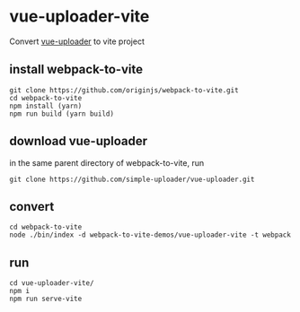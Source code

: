 # vue-uploader-vite
Convert [vue-uploader](https://github.com/simple-uploader/vue-uploader) to vite project
## install webpack-to-vite

```
git clone https://github.com/originjs/webpack-to-vite.git
cd webpack-to-vite
npm install (yarn)
npm run build (yarn build)
```

## download vue-uploader
in the same parent directory of webpack-to-vite, run

```
git clone https://github.com/simple-uploader/vue-uploader.git
```

## convert

```
cd webpack-to-vite
node ./bin/index -d webpack-to-vite-demos/vue-uploader-vite -t webpack
```

## run 

```
cd vue-uploader-vite/
npm i
npm run serve-vite
```
